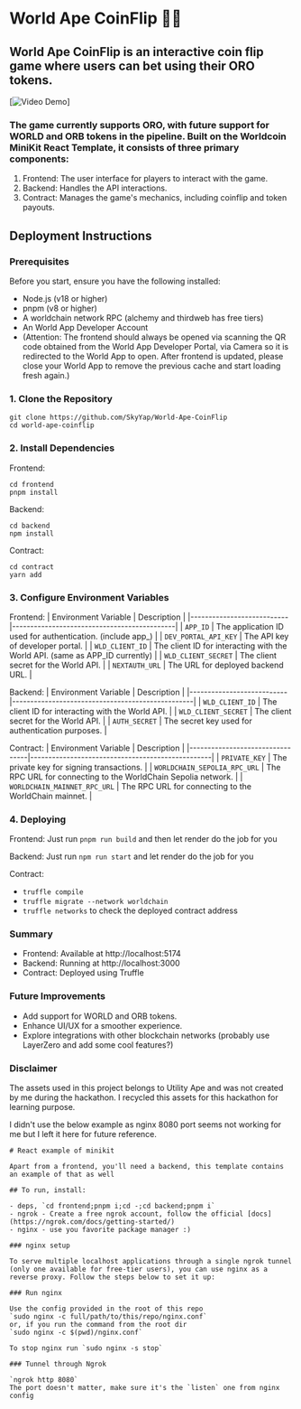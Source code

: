 # World Ape CoinFlip 🎲🐵

## World Ape CoinFlip is an interactive coin flip game where users can bet using their ORO tokens. 

[![Video Demo](https://youtu.be/wSJFY4Ln9xY)]


### The game currently supports ORO, with future support for WORLD and ORB tokens in the pipeline. Built on the Worldcoin MiniKit React Template, it consists of three primary components:

1. Frontend: The user interface for players to interact with the game.
2. Backend: Handles the API interactions.
3. Contract: Manages the game's mechanics, including coinflip and token payouts.

## Deployment Instructions
### Prerequisites
Before you start, ensure you have the following installed:
- Node.js (v18 or higher)
- pnpm (v8 or higher)
- A worldchain network RPC (alchemy and thirdweb has free tiers)
- An World App Developer Account
- (Attention: The frontend should always be opened via scanning the QR code obtained from the World App Developer Portal, via Camera so it is redirected to the World App to open. After frontend is updated, please close your World App to remove the previous cache and start loading fresh again.)

### 1. Clone the Repository
```
git clone https://github.com/SkyYap/World-Ape-CoinFlip  
cd world-ape-coinflip  
```

### 2. Install Dependencies
Frontend:
```
cd frontend
pnpm install
```

Backend:
```
cd backend
npm install
```

Contract:
```
cd contract
yarn add
```

### 3. Configure Environment Variables
Frontend:
| Environment Variable      | Description                                 |
|---------------------------|---------------------------------------------|
| `APP_ID`                  | The application ID used for authentication. (include app_) |
| `DEV_PORTAL_API_KEY`      | The API key of developer portal. |
| `WLD_CLIENT_ID`           | The client ID for interacting with the World API. (same as APP_ID currently) |
| `WLD_CLIENT_SECRET`       | The client secret for the World API.        |
| `NEXTAUTH_URL`            | The URL for deployed backend URL.  |


Backend:
| Environment Variable      | Description                                      |
|---------------------------|--------------------------------------------------|
| `WLD_CLIENT_ID`           | The client ID for interacting with the World API. |
| `WLD_CLIENT_SECRET`       | The client secret for the World API.             |
| `AUTH_SECRET`             | The secret key used for authentication purposes. |


Contract:
| Environment Variable           | Description                                      |
|---------------------------------|--------------------------------------------------|
| `PRIVATE_KEY`                  | The private key for signing transactions.        |
| `WORLDCHAIN_SEPOLIA_RPC_URL`   | The RPC URL for connecting to the WorldChain Sepolia network. |
| `WORLDCHAIN_MAINNET_RPC_URL`   | The RPC URL for connecting to the WorldChain mainnet. |


### 4. Deploying
Frontend:
Just run `pnpm run build` and then let render do the job for you

Backend:
Just run `npm run start` and let render do the job for you

Contract:
- `truffle compile`
- `truffle migrate --network worldchain`
- `truffle networks` to check the deployed contract address

### Summary
- Frontend: Available at http://localhost:5174
- Backend: Running at http://localhost:3000
- Contract: Deployed using Truffle

### Future Improvements
- Add support for WORLD and ORB tokens.
- Enhance UI/UX for a smoother experience.
- Explore integrations with other blockchain networks (probably use LayerZero and add some cool features?)

### Disclaimer
The assets used in this project belongs to Utility Ape and was not created by me during the hackathon. I recycled this assets for this hackathon for learning purpose.

I didn't use the below example as nginx 8080 port seems not working for me but I left it here for future reference.
```
# React example of minikit

Apart from a frontend, you'll need a backend, this template contains an example of that as well

## To run, install:

- deps, `cd frontend;pnpm i;cd -;cd backend;pnpm i`
- ngrok - Create a free ngrok account, follow the official [docs](https://ngrok.com/docs/getting-started/)
- nginx - use you favorite package manager :)

### nginx setup

To serve multiple localhost applications through a single ngrok tunnel (only one available for free-tier users), you can use nginx as a reverse proxy. Follow the steps below to set it up:

### Run nginx

Use the config provided in the root of this repo
`sudo nginx -c full/path/to/this/repo/nginx.conf`
or, if you run the command from the root dir
`sudo nginx -c $(pwd)/nginx.conf`

To stop nginx run `sudo nginx -s stop`

### Tunnel through Ngrok

`ngrok http 8080`
The port doesn't matter, make sure it's the `listen` one from nginx config
```
